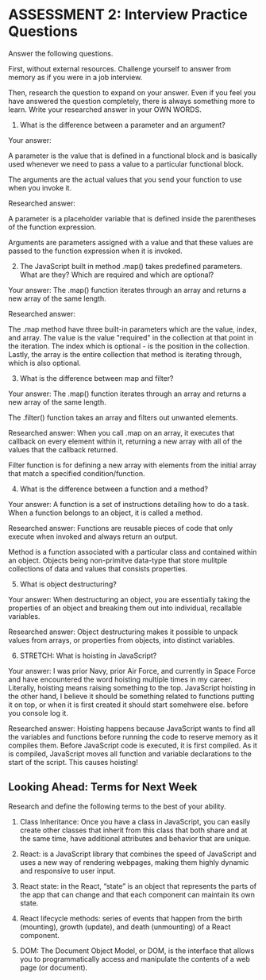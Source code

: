 # ASSESSMENT 2: Interview Practice Questions

Answer the following questions.

First, without external resources. Challenge yourself to answer from memory as if you were in a job interview.

Then, research the question to expand on your answer. Even if you feel you have answered the question completely, there is always something more to learn. Write your researched answer in your OWN WORDS.

1. What is the difference between a parameter and an argument?

Your answer: 

A parameter is the value that is defined in a functional block and is basically used whenever we need to pass a value to a particular functional block.

The arguments are the actual values that you send your function to use when you invoke it.

Researched answer: 

A parameter is a placeholder variable that is defined inside the parentheses of the function expression. 

Arguments are parameters assigned with a value and that these values are passed to the function expression when it is invoked.


2. The JavaScript built in method .map() takes predefined parameters. What are they? Which are required and which are optional?

Your answer:
The .map() function iterates through an array and returns a new array of the same length.

Researched answer: 

The .map method have three built-in parameters which are the value, index, and array. The value is the value "required" in the collection at that point in the iteration. The index which is optional - is the position in the collection. Lastly, the array is the entire collection that method is iterating through, which is also optional. 



3. What is the difference between map and filter?

  Your answer:
  The .map() function iterates through an array and returns a new array of the same length.

  The .filter() function takes an array and filters out unwanted elements.

  Researched answer:
  When you call .map on an array, it executes that callback on every element within it, returning a new array with all of the values that the callback returned.

  Filter function is for defining a new array with elements from the initial array that match a specified condition/function.



4. What is the difference between a function and a method?

  Your answer:
  A function is a set of instructions detailing how to do a task. When a function belongs to an object, it is called a method.
  

  Researched answer:
  Functions are reusable pieces of code that only execute when invoked and always return an output.

  Method is a function associated with a particular class and contained within an object. Objects being non-primitve data-type that store mulitple collections of data and values that consists properties.


5. What is object destructuring?

  Your answer:
  When destructuring an object, you are essentially taking the properties of an object and breaking them out into individual, recallable variables.

  Researched answer:
  Object destructuring makes it possible to unpack values from arrays, or properties from objects, into distinct variables.


6. STRETCH: What is hoisting in JavaScript?

  Your answer:
  I was prior Navy, prior Air Force, and currently in Space Force and have encountered the word hoisting multiple times in my career. Literally, hoisting means raising something to the top. JavaScript hoisting in the other hand, I believe it should be something related to functions putting it on top, or when it is first created it should start somehwere else. before you console log it.

  Researched answer:
  Hoisting happens because JavaScript wants to find all the variables and functions before running the code to reserve memory as it compiles them. Before JavaScript code is executed, it is first compiled. 
  As it is compiled, JavaScript moves all function and variable declarations to the start of the script. This causes hoisting!


## Looking Ahead: Terms for Next Week

Research and define the following terms to the best of your ability.

1. Class Inheritance: Once you have a class in JavaScript, you can easily create other classes that inherit from this class that both share and at the same time, have additional attributes and behavior that are unique.

2. React: is a JavaScript library that combines the speed of JavaScript and uses a new way of rendering webpages, making them highly dynamic and responsive to user input.

3. React state: in the React, “state” is an object that represents the parts of the app that can change and that each component can maintain its own state.

4. React lifecycle methods: series of events that happen from the birth (mounting), growth (update), and death (unmounting) of a React component.

5. DOM: The Document Object Model, or DOM, is the interface that allows you to programmatically access and manipulate the contents of a web page (or document). 
